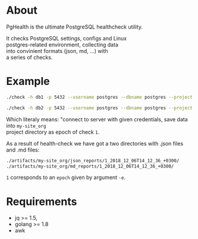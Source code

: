 About
===
PgHealth is the ultimate PostgreSQL healthcheck utility.

It checks PostgreSQL settings, configs and Linux  
postgres-related environment, collecting data  
into convinient formats (json, md, ...) with  
a series of checks.

Example
===

```bash
./check -h db1 -p 5432 --username postgres --dbname postgres --project my-site_org -e 1
```

```bash
./check -h db2 -p 5432 --username postgres --dbname postgres --project my-site_org -e 1
```

Which literaly means: "connect to server with given credentials, save data into `my-site_org`  
project directory as epoch of check `1`.

As a result of health-check we have got a two directories with .json files and .md files:

```bash
./artifacts/my-site_org/json_reports/1_2018_12_06T14_12_36_+0300/
./artifacts/my-site_org/md_reports/1_2018_12_06T14_12_36_+0300/
```

`1` corresponds to an `epoch` given by argument `-e`.


Requirements
===

* jq >= 1.5,
* golang >= 1.8
* awk


